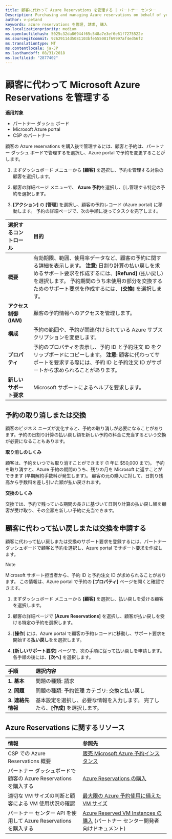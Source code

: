 ```yaml
---
title: 顧客に代わって Azure Reservations を管理する | パートナー センター
Description: Purchasing and managing Azure reservations on behalf of your customers.
author: v-petand
keywords: azure reservations を管理, 請求, 購入
ms.localizationpriority: medium
ms.openlocfilehash: 5025c32da86944f65c548a7e3ef6e61f7275522e
ms.sourcegitcommit: 92629114d5081103bfe555081f69997af4ed56f2
ms.translationtype: MT
ms.contentlocale: ja-JP
ms.lasthandoff: 08/31/2018
ms.locfileid: "2877402"
---
```

# <a name="manage-microsoft-azure-reservations-on-behalf-of-your-customers"></a>顧客に代わって Microsoft Azure Reservations を管理する

**適用対象**

-  パートナー ダッシュ ボード
-  Microsoft Azure portal
-  CSP のパートナー

顧客の Azure reservations を購入後で管理するには、顧客と予約は、パートナー ダッシュ ボードで管理するを選択し、Azure portal で予約を変更することがします。 

1. まずダッシュボード メニューから **[顧客]** を選択し、予約を管理する対象の顧客を選択します。 

2. 顧客の詳細ページ メニューで、 **Azure 予約**を選択し、[し管理する特定の予約を選択します。  

3. **[アクション]** の **[管理]** を選択し、顧客の予約レコード (Azure portal) に移動します。 予約の詳細ページで、次の手順に従ってタスクを完了します。  

| **選択するコントロール**   | **目的**    |
|:-----------------------------|:-----------------|
| **概要**   | 有効期限、範囲、使用率データなど、顧客の予約に関する詳細を表示します。 **注意:** 日割り計算の払い戻しを求めるサポート要求を作成するには、**[Refund]** (払い戻し) を選択します。 予約期間のうち未使用の部分を交換するためのサポート要求を作成するには、**[交換]** を選択します。  
| **アクセス制御 (IAM)**   | 顧客の予約情報へのアクセスを管理します。|
| **構成**   | 予約の範囲や、予約が関連付けられている Azure サブスクリプションを変更します。    |
| **プロパティ**   | 予約のプロパティを表示し、予約 ID と予約注文 ID をクリップボードにコピーします。 **注意:** 顧客に代わってサポートを要求する際には、予約 ID と予約注文 ID がサポートから求められることがあります。    |
| **新しいサポート要求**    | Microsoft サポートによるヘルプを要求します。   |
 
## <a name="cancel-or-exchange-a-reservation"></a>予約の取り消しまたは交換 
顧客のビジネス ニーズが変化すると、予約の取り消しが必要になることがあります。予約の日割り計算の払い戻し額を新しい予約の料金に充当するという交換が必要になることもあります。 

**取り消しのしくみ**

顧客は、予約をいつでも取り消すことができます (1 年に $50,000 まで)。 予約を取り消すと、Azure 予約の期間のうち、残りの月を Microsoft に返すことができます (早期解約手数料が発生します)。 顧客の元の購入に対して、日割り残高から手数料を差し引いた額が払い戻されます。 

**交換のしくみ** 

交換では、予約で残っている期間の長さに基づいて日割り計算の払い戻し額を顧客が受け取り、その金額を新しい予約に充当できます。   

## <a name="request-a-refund-or-exchange-on-behalf-of-a-customer"></a>顧客に代わって払い戻しまたは交換を申請する 

顧客に代わって払い戻しまたは交換のサポート要求を登録するには、パートナー ダッシュボードで顧客と予約を選択し、Azure portal でサポート要求を作成します。 

>[!NOTE]
>Microsoft サポート担当者から、予約 ID と予約注文 ID が求められることがあります。 この情報は、Azure portal で予約の **[プロパティ]** ページを開くと確認できます。 

1. まずダッシュボード メニューから **[顧客]** を選択し、払い戻しを受ける顧客を選択します。 

2. 顧客の詳細ページで **[Azure Reservations]** を選択し、顧客が払い戻しを受ける特定の予約を選択します。  

3. [**操作**] には、Azure portal で顧客の予約レコードに移動し、サポート要求を開始する**払い戻し**をを選択します。  

4. **[新しいサポート要求]** ページで、次の手順に従って払い戻しを申請します。 各手順の後には、**[次へ]** を選択します。 

|**手順**   |**選択内容**    |
|:-----------------------------|:-----------------|
|**1. 基本**   |問題の種類: 請求  |
|**2. 問題**   |問題の種類: 予約管理 カテゴリ: 交換と払い戻し |
|**3. 連絡先情報**   |基本設定を選択し、必要な情報を入力します。 完了したら、**[作成]** を選択します。   |

## <a name="azure-reservations-resources"></a>Azure Reservations に関するリソース
|**情報**   |**参照先**    |
|:-----------------------------|:-----------------|
|CSP での Azure Reservations 概要  | [販売 Microsoft Azure 予約インスタンス](azure-reservations.md) |
|パートナー ダッシュボードで顧客の Azure Reservations を購入する   |[Azure Reservations の購入](azure-reservations-buying.md) |
|適切な VM サイズの判断と顧客による VM 使用状況の確認   |[最大限の Azure 予約使用に備えた VM サイズ](azure-usage.md)   |
|パートナー センター API を使用して Azure Reservations を購入する | [Azure Reserved VM Instances の購入](https://docs.microsoft.com/partner-center/develop/purchase-azure-reservations) (パートナー センター開発者向けドキュメント)

